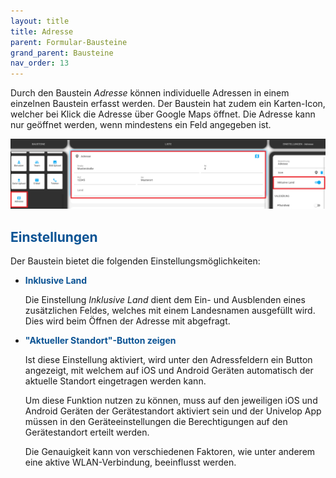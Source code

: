 ```yaml
---
layout: title
title: Adresse
parent: Formular-Bausteine
grand_parent: Bausteine
nav_order: 13
---
```


Durch den Baustein _Adresse_ können individuelle Adressen in einem einzelnen Baustein erfasst werden.
Der Baustein hat zudem ein Karten-Icon, welcher bei Klick die Adresse über Google Maps öffnet. Die Adresse kann nur geöffnet werden, wenn mindestens ein Feld angegeben ist.

![address1](\assets\record-spec-settings\1address.png 'address1')

## <span style="color:#0b5394">Einstellungen</span>

Der Baustein bietet die folgenden Einstellungsmöglichkeiten:

-   <span style="color:#0b5394">**Inklusive Land**</span>

    Die Einstellung _Inklusive Land_ dient dem Ein- und Ausblenden eines zusätzlichen Feldes, welches mit einem Landesnamen ausgefüllt wird. Dies wird beim Öffnen der Adresse mit abgefragt.

-   <span style="color:#0b5394">**"Aktueller Standort"-Button zeigen**</span>

    Ist diese Einstellung aktiviert, wird unter den Adressfeldern ein Button angezeigt, mit welchem auf iOS und Android Geräten automatisch der aktuelle Standort eingetragen werden kann.

    Um diese Funktion nutzen zu können, muss auf den jeweiligen iOS und Android Geräten der Gerätestandort aktiviert sein und der Univelop App müssen in den Geräteeinstellungen die Berechtigungen auf den Gerätestandort erteilt werden.

    Die Genauigkeit kann von verschiedenen Faktoren, wie unter anderem eine aktive WLAN-Verbindung, beeinflusst werden.
